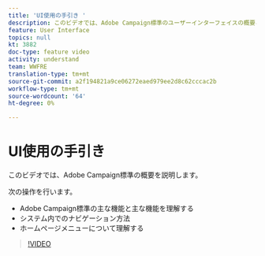 ```yaml
---
title: 'UI使用の手引き '
description: このビデオでは、Adobe Campaign標準のユーザーインターフェイスの概要と、主な機能およびコア機能について説明します。
feature: User Interface
topics: null
kt: 3882
doc-type: feature video
activity: understand
team: WWFRE
translation-type: tm+mt
source-git-commit: a2f194821a9ce06272eaed979ee2d8c62cccac2b
workflow-type: tm+mt
source-wordcount: '64'
ht-degree: 0%

---
```



# UI使用の手引き

このビデオでは、Adobe Campaign標準の概要を説明します。

次の操作を行います。

* Adobe Campaign標準の主な機能と主な機能を理解する
* システム内でのナビゲーション方法
* ホームページメニューについて理解する

>[!VIDEO](https://video.tv.adobe.com/v/18469?quality=12)
